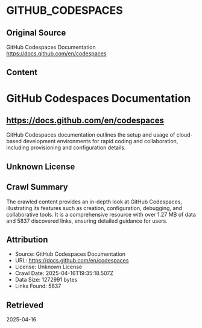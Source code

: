# GITHUB_CODESPACES

## Original Source
GitHub Codespaces Documentation
https://docs.github.com/en/codespaces

## Content
# GitHub Codespaces Documentation
## https://docs.github.com/en/codespaces
GitHub Codespaces documentation outlines the setup and usage of cloud-based development environments for rapid coding and collaboration, including provisioning and configuration details.
## Unknown License



## Crawl Summary
The crawled content provides an in-depth look at GitHub Codespaces, illustrating its features such as creation, configuration, debugging, and collaborative tools. It is a comprehensive resource with over 1.27 MB of data and 5837 discovered links, ensuring detailed guidance for users.

## Attribution
- Source: GitHub Codespaces Documentation
- URL: https://docs.github.com/en/codespaces
- License: Unknown License
- Crawl Date: 2025-04-16T19:35:18.507Z
- Data Size: 1272991 bytes
- Links Found: 5837

## Retrieved
2025-04-16
